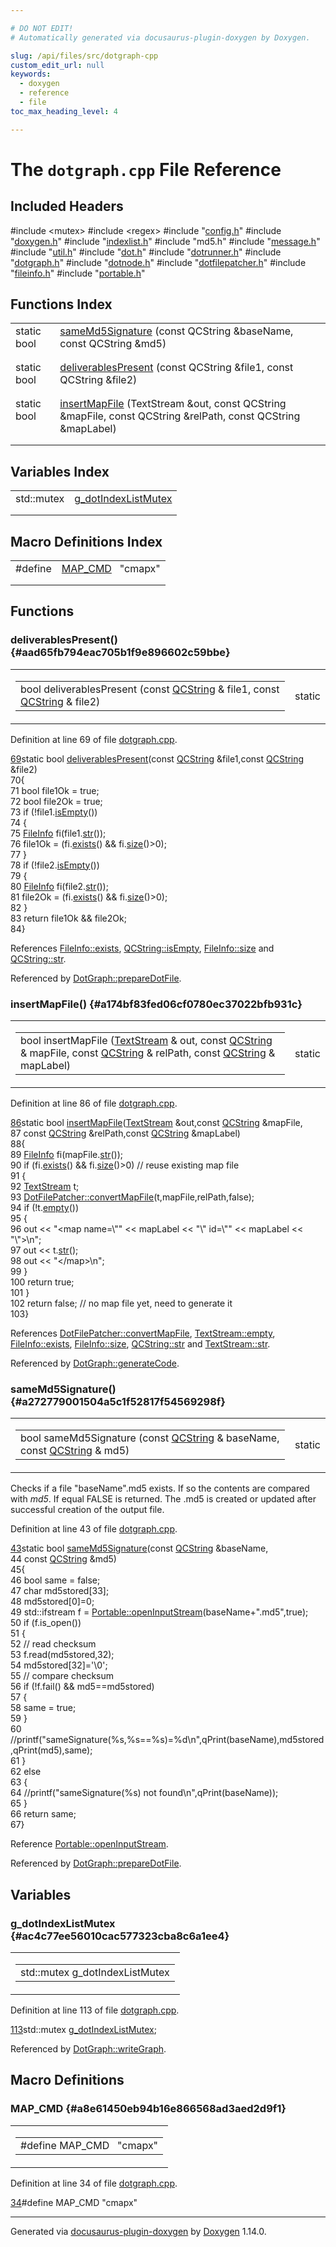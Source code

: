 ```yaml
---

# DO NOT EDIT!
# Automatically generated via docusaurus-plugin-doxygen by Doxygen.

slug: /api/files/src/dotgraph-cpp
custom_edit_url: null
keywords:
  - doxygen
  - reference
  - file
toc_max_heading_level: 4

---
```


<div class="doxyPage">

# The `dotgraph.cpp` File Reference



## Included Headers

<div class="doxyIncludesList">#include &lt;mutex&gt;
#include &lt;regex&gt;
#include "<a href="/web-doxygen/docs/api/files/src/config-h">config.h</a>"
#include "<a href="/web-doxygen/docs/api/files/src/doxygen-h">doxygen.h</a>"
#include "<a href="/web-doxygen/docs/api/files/src/indexlist-h">indexlist.h</a>"
#include "md5.h"
#include "<a href="/web-doxygen/docs/api/files/src/message-h">message.h</a>"
#include "<a href="/web-doxygen/docs/api/files/src/util-h">util.h</a>"
#include "<a href="/web-doxygen/docs/api/files/src/dot-h">dot.h</a>"
#include "<a href="/web-doxygen/docs/api/files/src/dotrunner-h">dotrunner.h</a>"
#include "<a href="/web-doxygen/docs/api/files/src/dotgraph-h">dotgraph.h</a>"
#include "<a href="/web-doxygen/docs/api/files/src/dotnode-h">dotnode.h</a>"
#include "<a href="/web-doxygen/docs/api/files/src/dotfilepatcher-h">dotfilepatcher.h</a>"
#include "<a href="/web-doxygen/docs/api/files/src/fileinfo-h">fileinfo.h</a>"
#include "<a href="/web-doxygen/docs/api/files/src/portable-h">portable.h</a>"
</div>

## Functions Index

<table class="doxyMembersIndex">

<tr class="doxyMemberIndexItem">
<td class="doxyMemberIndexItemType" align="left" valign="top">static bool</td>
<td class="doxyMemberIndexItemName" align="left" valign="top"><a href="#a272779001504a5c1f52817f54569298f">sameMd5Signature</a> (const QCString &amp;baseName, const QCString &amp;md5)</td>
</tr>
<tr class="doxyMemberIndexDescription">
<td class="doxyMemberIndexDescriptionLeft"></td>
<td class="doxyMemberIndexDescriptionRight">
</td>
</tr>
<tr class="doxyMemberIndexSeparator">
<td class="doxyMemberIndexSeparator" colspan="2"></td>
</tr>

<tr class="doxyMemberIndexItem">
<td class="doxyMemberIndexItemType" align="left" valign="top">static bool</td>
<td class="doxyMemberIndexItemName" align="left" valign="top"><a href="#aad65fb794eac705b1f9e896602c59bbe">deliverablesPresent</a> (const QCString &amp;file1, const QCString &amp;file2)</td>
</tr>
<tr class="doxyMemberIndexDescription">
<td class="doxyMemberIndexDescriptionLeft"></td>
<td class="doxyMemberIndexDescriptionRight">
</td>
</tr>
<tr class="doxyMemberIndexSeparator">
<td class="doxyMemberIndexSeparator" colspan="2"></td>
</tr>

<tr class="doxyMemberIndexItem">
<td class="doxyMemberIndexItemType" align="left" valign="top">static bool</td>
<td class="doxyMemberIndexItemName" align="left" valign="top"><a href="#a174bf83fed06cf0780ec37022bfb931c">insertMapFile</a> (TextStream &amp;out, const QCString &amp;mapFile, const QCString &amp;relPath, const QCString &amp;mapLabel)</td>
</tr>
<tr class="doxyMemberIndexDescription">
<td class="doxyMemberIndexDescriptionLeft"></td>
<td class="doxyMemberIndexDescriptionRight">
</td>
</tr>
<tr class="doxyMemberIndexSeparator">
<td class="doxyMemberIndexSeparator" colspan="2"></td>
</tr>

</table>

## Variables Index

<table class="doxyMembersIndex">

<tr class="doxyMemberIndexItem">
<td class="doxyMemberIndexItemType" align="left" valign="top">std::mutex</td>
<td class="doxyMemberIndexItemName" align="left" valign="top"><a href="#ac4c77ee56010cac577323cba8c6a1ee4">g_dotIndexListMutex</a></td>
</tr>
<tr class="doxyMemberIndexDescription">
<td class="doxyMemberIndexDescriptionLeft"></td>
<td class="doxyMemberIndexDescriptionRight">
</td>
</tr>
<tr class="doxyMemberIndexSeparator">
<td class="doxyMemberIndexSeparator" colspan="2"></td>
</tr>

</table>

## Macro Definitions Index

<table class="doxyMembersIndex">

<tr class="doxyMemberIndexItem">
<td class="doxyMemberIndexItemType" align="left" valign="top">#define</td>
<td class="doxyMemberIndexItemName" align="left" valign="top"><a href="#a8e61450eb94b16e866568ad3aed2d9f1">MAP_CMD</a>&nbsp;&nbsp;&nbsp;"cmapx"</td>
</tr>
<tr class="doxyMemberIndexDescription">
<td class="doxyMemberIndexDescriptionLeft"></td>
<td class="doxyMemberIndexDescriptionRight">
</td>
</tr>
<tr class="doxyMemberIndexSeparator">
<td class="doxyMemberIndexSeparator" colspan="2"></td>
</tr>

</table>


<div class="doxySectionDef">

## Functions

### deliverablesPresent() {#aad65fb794eac705b1f9e896602c59bbe}

<div class="doxyMemberItem">
<div class="doxyMemberProto">
<table class="doxyMemberLabels">
<tr class="doxyMemberLabels">
<td class="doxyMemberLabelsLeft">
<table class="doxyMemberName">
<tr>
<td class="doxyMemberName">bool deliverablesPresent (const <a href="/web-doxygen/docs/api/classes/qcstring">QCString</a> &amp; file1, const <a href="/web-doxygen/docs/api/classes/qcstring">QCString</a> &amp; file2)</td>
</tr>
</table>
</td>
<td class="doxyMemberLabelsRight">
<span class="doxyMemberLabels">
<span class="doxyMemberLabel static">static</span>
</span>
</td>
</tr>
</table>
</div>
<div class="doxyMemberDoc">


<p>Definition at line 69 of file <a href="/web-doxygen/docs/api/files/src/dotgraph-cpp">dotgraph.cpp</a>.</p>

<div class="doxyProgramListing">

<div class="doxyCodeLine"><span class="doxyLineNumber"><a href="#aad65fb794eac705b1f9e896602c59bbe">69</a></span><span class="doxyLineContent"><span class="doxyHighlightKeyword">static</span><span class="doxyHighlight"> </span><span class="doxyHighlightKeywordType">bool</span><span class="doxyHighlight"> <a href="#aad65fb794eac705b1f9e896602c59bbe">deliverablesPresent</a>(</span><span class="doxyHighlightKeyword">const</span><span class="doxyHighlight"> <a href="/web-doxygen/docs/api/classes/qcstring">QCString</a> &amp;file1,</span><span class="doxyHighlightKeyword">const</span><span class="doxyHighlight"> <a href="/web-doxygen/docs/api/classes/qcstring">QCString</a> &amp;file2)</span></span></div>
<div class="doxyCodeLine"><span class="doxyLineNumber">70</span><span class="doxyLineContent"><span class="doxyHighlight">{</span></span></div>
<div class="doxyCodeLine"><span class="doxyLineNumber">71</span><span class="doxyLineContent"><span class="doxyHighlight">  </span><span class="doxyHighlightKeywordType">bool</span><span class="doxyHighlight"> file1Ok = </span><span class="doxyHighlightKeyword">true</span><span class="doxyHighlight">;</span></span></div>
<div class="doxyCodeLine"><span class="doxyLineNumber">72</span><span class="doxyLineContent"><span class="doxyHighlight">  </span><span class="doxyHighlightKeywordType">bool</span><span class="doxyHighlight"> file2Ok = </span><span class="doxyHighlightKeyword">true</span><span class="doxyHighlight">;</span></span></div>
<div class="doxyCodeLine"><span class="doxyLineNumber">73</span><span class="doxyLineContent"><span class="doxyHighlight">  </span><span class="doxyHighlightKeywordFlow">if</span><span class="doxyHighlight"> (!file1.<a href="/web-doxygen/docs/api/classes/qcstring/#a621c4090d69ad7d05ef8e5234376c3d8">isEmpty</a>())</span></span></div>
<div class="doxyCodeLine"><span class="doxyLineNumber">74</span><span class="doxyLineContent"><span class="doxyHighlight">  {</span></span></div>
<div class="doxyCodeLine"><span class="doxyLineNumber">75</span><span class="doxyLineContent"><span class="doxyHighlight">    <a href="/web-doxygen/docs/api/classes/fileinfo">FileInfo</a> fi(file1.<a href="/web-doxygen/docs/api/classes/qcstring/#a875e9ad762554ef12f3ed69b015bb245">str</a>());</span></span></div>
<div class="doxyCodeLine"><span class="doxyLineNumber">76</span><span class="doxyLineContent"><span class="doxyHighlight">    file1Ok = (fi.<a href="/web-doxygen/docs/api/classes/fileinfo/#a47d49db8cb8797153885c4d5b7b0911f">exists</a>() &amp;&amp; fi.<a href="/web-doxygen/docs/api/classes/fileinfo/#a5b5da50c67491de7a7e96ee10ccb9b1a">size</a>()&gt;0);</span></span></div>
<div class="doxyCodeLine"><span class="doxyLineNumber">77</span><span class="doxyLineContent"><span class="doxyHighlight">  }</span></span></div>
<div class="doxyCodeLine"><span class="doxyLineNumber">78</span><span class="doxyLineContent"><span class="doxyHighlight">  </span><span class="doxyHighlightKeywordFlow">if</span><span class="doxyHighlight"> (!file2.<a href="/web-doxygen/docs/api/classes/qcstring/#a621c4090d69ad7d05ef8e5234376c3d8">isEmpty</a>())</span></span></div>
<div class="doxyCodeLine"><span class="doxyLineNumber">79</span><span class="doxyLineContent"><span class="doxyHighlight">  {</span></span></div>
<div class="doxyCodeLine"><span class="doxyLineNumber">80</span><span class="doxyLineContent"><span class="doxyHighlight">    <a href="/web-doxygen/docs/api/classes/fileinfo">FileInfo</a> fi(file2.<a href="/web-doxygen/docs/api/classes/qcstring/#a875e9ad762554ef12f3ed69b015bb245">str</a>());</span></span></div>
<div class="doxyCodeLine"><span class="doxyLineNumber">81</span><span class="doxyLineContent"><span class="doxyHighlight">    file2Ok = (fi.<a href="/web-doxygen/docs/api/classes/fileinfo/#a47d49db8cb8797153885c4d5b7b0911f">exists</a>() &amp;&amp; fi.<a href="/web-doxygen/docs/api/classes/fileinfo/#a5b5da50c67491de7a7e96ee10ccb9b1a">size</a>()&gt;0);</span></span></div>
<div class="doxyCodeLine"><span class="doxyLineNumber">82</span><span class="doxyLineContent"><span class="doxyHighlight">  }</span></span></div>
<div class="doxyCodeLine"><span class="doxyLineNumber">83</span><span class="doxyLineContent"><span class="doxyHighlight">  </span><span class="doxyHighlightKeywordFlow">return</span><span class="doxyHighlight"> file1Ok &amp;&amp; file2Ok;</span></span></div>
<div class="doxyCodeLine"><span class="doxyLineNumber">84</span><span class="doxyLineContent"><span class="doxyHighlight">}</span></span></div>

</div>


References <a href="/web-doxygen/docs/api/classes/fileinfo/#a47d49db8cb8797153885c4d5b7b0911f">FileInfo::exists</a>, <a href="/web-doxygen/docs/api/classes/qcstring/#a621c4090d69ad7d05ef8e5234376c3d8">QCString::isEmpty</a>, <a href="/web-doxygen/docs/api/classes/fileinfo/#a5b5da50c67491de7a7e96ee10ccb9b1a">FileInfo::size</a> and <a href="/web-doxygen/docs/api/classes/qcstring/#a875e9ad762554ef12f3ed69b015bb245">QCString::str</a>.

Referenced by <a href="/web-doxygen/docs/api/classes/dotgraph/#a45d99cae5ecb12b8735454b57c505e42">DotGraph::prepareDotFile</a>.
</div>
</div>

### insertMapFile() {#a174bf83fed06cf0780ec37022bfb931c}

<div class="doxyMemberItem">
<div class="doxyMemberProto">
<table class="doxyMemberLabels">
<tr class="doxyMemberLabels">
<td class="doxyMemberLabelsLeft">
<table class="doxyMemberName">
<tr>
<td class="doxyMemberName">bool insertMapFile (<a href="/web-doxygen/docs/api/classes/textstream">TextStream</a> &amp; out, const <a href="/web-doxygen/docs/api/classes/qcstring">QCString</a> &amp; mapFile, const <a href="/web-doxygen/docs/api/classes/qcstring">QCString</a> &amp; relPath, const <a href="/web-doxygen/docs/api/classes/qcstring">QCString</a> &amp; mapLabel)</td>
</tr>
</table>
</td>
<td class="doxyMemberLabelsRight">
<span class="doxyMemberLabels">
<span class="doxyMemberLabel static">static</span>
</span>
</td>
</tr>
</table>
</div>
<div class="doxyMemberDoc">


<p>Definition at line 86 of file <a href="/web-doxygen/docs/api/files/src/dotgraph-cpp">dotgraph.cpp</a>.</p>

<div class="doxyProgramListing">

<div class="doxyCodeLine"><span class="doxyLineNumber"><a href="#a174bf83fed06cf0780ec37022bfb931c">86</a></span><span class="doxyLineContent"><span class="doxyHighlightKeyword">static</span><span class="doxyHighlight"> </span><span class="doxyHighlightKeywordType">bool</span><span class="doxyHighlight"> <a href="#a174bf83fed06cf0780ec37022bfb931c">insertMapFile</a>(<a href="/web-doxygen/docs/api/classes/textstream">TextStream</a> &amp;out,</span><span class="doxyHighlightKeyword">const</span><span class="doxyHighlight"> <a href="/web-doxygen/docs/api/classes/qcstring">QCString</a> &amp;mapFile,</span></span></div>
<div class="doxyCodeLine"><span class="doxyLineNumber">87</span><span class="doxyLineContent"><span class="doxyHighlight">                          </span><span class="doxyHighlightKeyword">const</span><span class="doxyHighlight"> <a href="/web-doxygen/docs/api/classes/qcstring">QCString</a> &amp;relPath,</span><span class="doxyHighlightKeyword">const</span><span class="doxyHighlight"> <a href="/web-doxygen/docs/api/classes/qcstring">QCString</a> &amp;mapLabel)</span></span></div>
<div class="doxyCodeLine"><span class="doxyLineNumber">88</span><span class="doxyLineContent"><span class="doxyHighlight">{</span></span></div>
<div class="doxyCodeLine"><span class="doxyLineNumber">89</span><span class="doxyLineContent"><span class="doxyHighlight">  <a href="/web-doxygen/docs/api/classes/fileinfo">FileInfo</a> fi(mapFile.<a href="/web-doxygen/docs/api/classes/qcstring/#a875e9ad762554ef12f3ed69b015bb245">str</a>());</span></span></div>
<div class="doxyCodeLine"><span class="doxyLineNumber">90</span><span class="doxyLineContent"><span class="doxyHighlight">  </span><span class="doxyHighlightKeywordFlow">if</span><span class="doxyHighlight"> (fi.<a href="/web-doxygen/docs/api/classes/fileinfo/#a47d49db8cb8797153885c4d5b7b0911f">exists</a>() &amp;&amp; fi.<a href="/web-doxygen/docs/api/classes/fileinfo/#a5b5da50c67491de7a7e96ee10ccb9b1a">size</a>()&gt;0) </span><span class="doxyHighlightComment">// reuse existing map file</span></span></div>
<div class="doxyCodeLine"><span class="doxyLineNumber">91</span><span class="doxyLineContent"><span class="doxyHighlight">  {</span></span></div>
<div class="doxyCodeLine"><span class="doxyLineNumber">92</span><span class="doxyLineContent"><span class="doxyHighlight">    <a href="/web-doxygen/docs/api/classes/textstream">TextStream</a> t;</span></span></div>
<div class="doxyCodeLine"><span class="doxyLineNumber">93</span><span class="doxyLineContent"><span class="doxyHighlight">    <a href="/web-doxygen/docs/api/classes/dotfilepatcher/#a28f0ce1e173d0f12f0a4425af69958a5">DotFilePatcher::convertMapFile</a>(t,mapFile,relPath,</span><span class="doxyHighlightKeyword">false</span><span class="doxyHighlight">);</span></span></div>
<div class="doxyCodeLine"><span class="doxyLineNumber">94</span><span class="doxyLineContent"><span class="doxyHighlight">    </span><span class="doxyHighlightKeywordFlow">if</span><span class="doxyHighlight"> (!t.<a href="/web-doxygen/docs/api/classes/textstream/#a0859a9bfd6a7b6bafc7050d9f3aef046">empty</a>())</span></span></div>
<div class="doxyCodeLine"><span class="doxyLineNumber">95</span><span class="doxyLineContent"><span class="doxyHighlight">    {</span></span></div>
<div class="doxyCodeLine"><span class="doxyLineNumber">96</span><span class="doxyLineContent"><span class="doxyHighlight">      out &lt;&lt; </span><span class="doxyHighlightStringLiteral">"&lt;map name=\""</span><span class="doxyHighlight"> &lt;&lt; mapLabel &lt;&lt; </span><span class="doxyHighlightStringLiteral">"\" id=\""</span><span class="doxyHighlight"> &lt;&lt; mapLabel &lt;&lt; </span><span class="doxyHighlightStringLiteral">"\"&gt;\n"</span><span class="doxyHighlight">;</span></span></div>
<div class="doxyCodeLine"><span class="doxyLineNumber">97</span><span class="doxyLineContent"><span class="doxyHighlight">      out &lt;&lt; t.<a href="/web-doxygen/docs/api/classes/textstream/#aca8457da22d874f4eb30b35ffe87ebd0">str</a>();</span></span></div>
<div class="doxyCodeLine"><span class="doxyLineNumber">98</span><span class="doxyLineContent"><span class="doxyHighlight">      out &lt;&lt; </span><span class="doxyHighlightStringLiteral">"&lt;/map&gt;\n"</span><span class="doxyHighlight">;</span></span></div>
<div class="doxyCodeLine"><span class="doxyLineNumber">99</span><span class="doxyLineContent"><span class="doxyHighlight">    }</span></span></div>
<div class="doxyCodeLine"><span class="doxyLineNumber">100</span><span class="doxyLineContent"><span class="doxyHighlight">    </span><span class="doxyHighlightKeywordFlow">return</span><span class="doxyHighlight"> </span><span class="doxyHighlightKeyword">true</span><span class="doxyHighlight">;</span></span></div>
<div class="doxyCodeLine"><span class="doxyLineNumber">101</span><span class="doxyLineContent"><span class="doxyHighlight">  }</span></span></div>
<div class="doxyCodeLine"><span class="doxyLineNumber">102</span><span class="doxyLineContent"><span class="doxyHighlight">  </span><span class="doxyHighlightKeywordFlow">return</span><span class="doxyHighlight"> </span><span class="doxyHighlightKeyword">false</span><span class="doxyHighlight">; </span><span class="doxyHighlightComment">// no map file yet, need to generate it</span></span></div>
<div class="doxyCodeLine"><span class="doxyLineNumber">103</span><span class="doxyLineContent"><span class="doxyHighlight">}</span></span></div>

</div>


References <a href="/web-doxygen/docs/api/classes/dotfilepatcher/#a28f0ce1e173d0f12f0a4425af69958a5">DotFilePatcher::convertMapFile</a>, <a href="/web-doxygen/docs/api/classes/textstream/#a0859a9bfd6a7b6bafc7050d9f3aef046">TextStream::empty</a>, <a href="/web-doxygen/docs/api/classes/fileinfo/#a47d49db8cb8797153885c4d5b7b0911f">FileInfo::exists</a>, <a href="/web-doxygen/docs/api/classes/fileinfo/#a5b5da50c67491de7a7e96ee10ccb9b1a">FileInfo::size</a>, <a href="/web-doxygen/docs/api/classes/qcstring/#a875e9ad762554ef12f3ed69b015bb245">QCString::str</a> and <a href="/web-doxygen/docs/api/classes/textstream/#aca8457da22d874f4eb30b35ffe87ebd0">TextStream::str</a>.

Referenced by <a href="/web-doxygen/docs/api/classes/dotgraph/#a456518c674e7ae8f45d4eea8935bdc38">DotGraph::generateCode</a>.
</div>
</div>

### sameMd5Signature() {#a272779001504a5c1f52817f54569298f}

<div class="doxyMemberItem">
<div class="doxyMemberProto">
<table class="doxyMemberLabels">
<tr class="doxyMemberLabels">
<td class="doxyMemberLabelsLeft">
<table class="doxyMemberName">
<tr>
<td class="doxyMemberName">bool sameMd5Signature (const <a href="/web-doxygen/docs/api/classes/qcstring">QCString</a> &amp; baseName, const <a href="/web-doxygen/docs/api/classes/qcstring">QCString</a> &amp; md5)</td>
</tr>
</table>
</td>
<td class="doxyMemberLabelsRight">
<span class="doxyMemberLabels">
<span class="doxyMemberLabel static">static</span>
</span>
</td>
</tr>
</table>
</div>
<div class="doxyMemberDoc">



<p>Checks if a file "baseName".md5 exists. If so the contents are compared with <em>md5</em>. If equal FALSE is returned. The .md5 is created or updated after successful creation of the output file.</p>

<p>Definition at line 43 of file <a href="/web-doxygen/docs/api/files/src/dotgraph-cpp">dotgraph.cpp</a>.</p>

<div class="doxyProgramListing">

<div class="doxyCodeLine"><span class="doxyLineNumber"><a href="#a272779001504a5c1f52817f54569298f">43</a></span><span class="doxyLineContent"><span class="doxyHighlightKeyword">static</span><span class="doxyHighlight"> </span><span class="doxyHighlightKeywordType">bool</span><span class="doxyHighlight"> <a href="#a272779001504a5c1f52817f54569298f">sameMd5Signature</a>(</span><span class="doxyHighlightKeyword">const</span><span class="doxyHighlight"> <a href="/web-doxygen/docs/api/classes/qcstring">QCString</a> &amp;baseName,</span></span></div>
<div class="doxyCodeLine"><span class="doxyLineNumber">44</span><span class="doxyLineContent"><span class="doxyHighlight">                             </span><span class="doxyHighlightKeyword">const</span><span class="doxyHighlight"> <a href="/web-doxygen/docs/api/classes/qcstring">QCString</a> &amp;md5)</span></span></div>
<div class="doxyCodeLine"><span class="doxyLineNumber">45</span><span class="doxyLineContent"><span class="doxyHighlight">{</span></span></div>
<div class="doxyCodeLine"><span class="doxyLineNumber">46</span><span class="doxyLineContent"><span class="doxyHighlight">  </span><span class="doxyHighlightKeywordType">bool</span><span class="doxyHighlight"> same = </span><span class="doxyHighlightKeyword">false</span><span class="doxyHighlight">;</span></span></div>
<div class="doxyCodeLine"><span class="doxyLineNumber">47</span><span class="doxyLineContent"><span class="doxyHighlight">  </span><span class="doxyHighlightKeywordType">char</span><span class="doxyHighlight"> md5stored[33];</span></span></div>
<div class="doxyCodeLine"><span class="doxyLineNumber">48</span><span class="doxyLineContent"><span class="doxyHighlight">  md5stored[0]=0;</span></span></div>
<div class="doxyCodeLine"><span class="doxyLineNumber">49</span><span class="doxyLineContent"><span class="doxyHighlight">  std::ifstream f = <a href="/web-doxygen/docs/api/namespaces/portable/#a0579eaf8c245a77f1e804a3cf1b0aa73">Portable::openInputStream</a>(baseName+</span><span class="doxyHighlightStringLiteral">".md5"</span><span class="doxyHighlight">,</span><span class="doxyHighlightKeyword">true</span><span class="doxyHighlight">);</span></span></div>
<div class="doxyCodeLine"><span class="doxyLineNumber">50</span><span class="doxyLineContent"><span class="doxyHighlight">  </span><span class="doxyHighlightKeywordFlow">if</span><span class="doxyHighlight"> (f.is_open())</span></span></div>
<div class="doxyCodeLine"><span class="doxyLineNumber">51</span><span class="doxyLineContent"><span class="doxyHighlight">  {</span></span></div>
<div class="doxyCodeLine"><span class="doxyLineNumber">52</span><span class="doxyLineContent"><span class="doxyHighlight">    </span><span class="doxyHighlightComment">// read checksum</span></span></div>
<div class="doxyCodeLine"><span class="doxyLineNumber">53</span><span class="doxyLineContent"><span class="doxyHighlight">    f.read(md5stored,32);</span></span></div>
<div class="doxyCodeLine"><span class="doxyLineNumber">54</span><span class="doxyLineContent"><span class="doxyHighlight">    md5stored[32]=</span><span class="doxyHighlightCharLiteral">'\0'</span><span class="doxyHighlight">;</span></span></div>
<div class="doxyCodeLine"><span class="doxyLineNumber">55</span><span class="doxyLineContent"><span class="doxyHighlight">    </span><span class="doxyHighlightComment">// compare checksum</span></span></div>
<div class="doxyCodeLine"><span class="doxyLineNumber">56</span><span class="doxyLineContent"><span class="doxyHighlight">    </span><span class="doxyHighlightKeywordFlow">if</span><span class="doxyHighlight"> (!f.fail() &amp;&amp; md5==md5stored)</span></span></div>
<div class="doxyCodeLine"><span class="doxyLineNumber">57</span><span class="doxyLineContent"><span class="doxyHighlight">    {</span></span></div>
<div class="doxyCodeLine"><span class="doxyLineNumber">58</span><span class="doxyLineContent"><span class="doxyHighlight">      same = </span><span class="doxyHighlightKeyword">true</span><span class="doxyHighlight">;</span></span></div>
<div class="doxyCodeLine"><span class="doxyLineNumber">59</span><span class="doxyLineContent"><span class="doxyHighlight">    }</span></span></div>
<div class="doxyCodeLine"><span class="doxyLineNumber">60</span><span class="doxyLineContent"><span class="doxyHighlight">    </span><span class="doxyHighlightComment">//printf("sameSignature(%s,%s==%s)=%d\n",qPrint(baseName),md5stored,qPrint(md5),same);</span></span></div>
<div class="doxyCodeLine"><span class="doxyLineNumber">61</span><span class="doxyLineContent"><span class="doxyHighlight">  }</span></span></div>
<div class="doxyCodeLine"><span class="doxyLineNumber">62</span><span class="doxyLineContent"><span class="doxyHighlight">  </span><span class="doxyHighlightKeywordFlow">else</span></span></div>
<div class="doxyCodeLine"><span class="doxyLineNumber">63</span><span class="doxyLineContent"><span class="doxyHighlight">  {</span></span></div>
<div class="doxyCodeLine"><span class="doxyLineNumber">64</span><span class="doxyLineContent"><span class="doxyHighlight">    </span><span class="doxyHighlightComment">//printf("sameSignature(%s) not found\n",qPrint(baseName));</span></span></div>
<div class="doxyCodeLine"><span class="doxyLineNumber">65</span><span class="doxyLineContent"><span class="doxyHighlight">  }</span></span></div>
<div class="doxyCodeLine"><span class="doxyLineNumber">66</span><span class="doxyLineContent"><span class="doxyHighlight">  </span><span class="doxyHighlightKeywordFlow">return</span><span class="doxyHighlight"> same;</span></span></div>
<div class="doxyCodeLine"><span class="doxyLineNumber">67</span><span class="doxyLineContent"><span class="doxyHighlight">}</span></span></div>

</div>


Reference <a href="/web-doxygen/docs/api/namespaces/portable/#a0579eaf8c245a77f1e804a3cf1b0aa73">Portable::openInputStream</a>.

Referenced by <a href="/web-doxygen/docs/api/classes/dotgraph/#a45d99cae5ecb12b8735454b57c505e42">DotGraph::prepareDotFile</a>.
</div>
</div>

</div>

<div class="doxySectionDef">

## Variables

### g&#95;dotIndexListMutex {#ac4c77ee56010cac577323cba8c6a1ee4}

<div class="doxyMemberItem">
<div class="doxyMemberProto">
<table class="doxyMemberLabels">
<tr class="doxyMemberLabels">
<td class="doxyMemberLabelsLeft">
<table class="doxyMemberName">
<tr>
<td class="doxyMemberName">std::mutex g_dotIndexListMutex</td>
</tr>
</table>
</td>
</tr>
</table>
</div>
<div class="doxyMemberDoc">


<p>Definition at line 113 of file <a href="/web-doxygen/docs/api/files/src/dotgraph-cpp">dotgraph.cpp</a>.</p>

<div class="doxyProgramListing">

<div class="doxyCodeLine"><span class="doxyLineNumber"><a href="#ac4c77ee56010cac577323cba8c6a1ee4">113</a></span><span class="doxyLineContent"><span class="doxyHighlight">std::mutex <a href="#ac4c77ee56010cac577323cba8c6a1ee4">g_dotIndexListMutex</a>;</span></span></div>

</div>


Referenced by <a href="/web-doxygen/docs/api/classes/dotgraph/#ae6cbbb6ad88d59dec93692d8c6f70a07">DotGraph::writeGraph</a>.
</div>
</div>

</div>

<div class="doxySectionDef">

## Macro Definitions

### MAP&#95;CMD {#a8e61450eb94b16e866568ad3aed2d9f1}

<div class="doxyMemberItem">
<div class="doxyMemberProto">
<table class="doxyMemberLabels">
<tr class="doxyMemberLabels">
<td class="doxyMemberLabelsLeft">
<table class="doxyMemberName">
<tr>
<td class="doxyMemberName">#define MAP_CMD&nbsp;&nbsp;&nbsp;"cmapx"</td>
</tr>
</table>
</td>
</tr>
</table>
</div>
<div class="doxyMemberDoc">


<p>Definition at line 34 of file <a href="/web-doxygen/docs/api/files/src/dotgraph-cpp">dotgraph.cpp</a>.</p>

<div class="doxyProgramListing">

<div class="doxyCodeLine"><span class="doxyLineNumber"><a href="#a8e61450eb94b16e866568ad3aed2d9f1">34</a></span><span class="doxyLineContent"><span class="doxyHighlightPreprocessor">#define MAP_CMD "cmapx"</span></span></div>

</div>

</div>
</div>

</div>

<hr/>

<p class="doxyGeneratedBy">Generated via <a href="https://github.com/xpack/docusaurus-plugin-doxygen">docusaurus-plugin-doxygen</a> by <a href="https://www.doxygen.nl">Doxygen</a> 1.14.0.</p>

</div>
